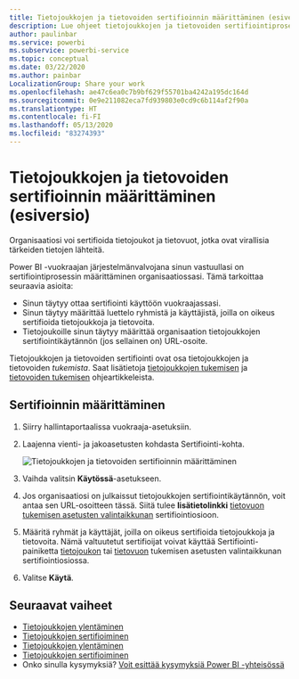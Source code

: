 ```yaml
---
title: Tietojoukkojen ja tietovoiden sertifioinnin määrittäminen (esiversio)
description: Lue ohjeet tietojoukkojen ja tietovoiden sertifiointiprosessin määrittämiseen organisaatiossasi.
author: paulinbar
ms.service: powerbi
ms.subservice: powerbi-service
ms.topic: conceptual
ms.date: 03/22/2020
ms.author: painbar
LocalizationGroup: Share your work
ms.openlocfilehash: ae47c6ea0c7b9bf629f55701ba4242a195dc164d
ms.sourcegitcommit: 0e9e211082eca7fd939803e0cd9c6b114af2f90a
ms.translationtype: HT
ms.contentlocale: fi-FI
ms.lasthandoff: 05/13/2020
ms.locfileid: "83274393"
---
```

# <a name="set-up-dataset-and-dataflow-certification-preview"></a>Tietojoukkojen ja tietovoiden sertifioinnin määrittäminen (esiversio)

Organisaatiosi voi sertifioida tietojoukot ja tietovuot, jotka ovat virallisia tärkeiden tietojen lähteitä.

Power BI -vuokraajan järjestelmänvalvojana sinun vastuullasi on sertifiointiprosessin määrittäminen organisaatiossasi. Tämä tarkoittaa seuraavia asioita:
* Sinun täytyy ottaa sertifiointi käyttöön vuokraajassasi.
* Sinun täytyy määrittää luettelo ryhmistä ja käyttäjistä, joilla on oikeus sertifioida tietojoukkoja ja tietovoita.
* Tietojoukoille sinun täytyy määrittää organisaation tietojoukkojen sertifiointikäytännön (jos sellainen on) URL-osoite.

Tietojoukkojen ja tietovoiden sertifiointi ovat osa tietojoukkojen ja tietovoiden *tukemista*. Saat lisätietoja [tietojoukkojen tukemisen](../connect-data/service-datasets-promote.md) ja [tietovoiden tukemisen](../transform-model/service-dataflows-promote-certify.md) ohjeartikkeleista.


## <a name="set-up-certification"></a>Sertifioinnin määrittäminen

1. Siirry hallintaportaalissa vuokraaja-asetuksiin.
1. Laajenna vienti- ja jakoasetusten kohdasta Sertifiointi-kohta.

   ![Tietojoukkojen ja tietovoiden sertifioinnin määrittäminen](media/service-admin-setup-certification/service-admin-certification-setup-dialog.png)

1. Vaihda valitsin **Käytössä**-asetukseen.
1. Jos organisaatiosi on julkaissut tietojoukkojen sertifiointikäytännön, voit antaa sen URL-osoitteen tässä. Siitä tulee **lisätietolinkki** [tietovuon tukemisen asetusten valintaikkunan](../connect-data/service-datasets-promote.md#request-dataset-certification) sertifiointiosioon. 
1. Määritä ryhmät ja käyttäjät, joilla on oikeus sertifioida tietojoukkoja ja tietovoita. Nämä valtuutetut sertifioijat voivat käyttää Sertifiointi-painiketta [tietojoukon](../connect-data/service-datasets-promote.md#request-dataset-certification) tai [tietovuon](../transform-model/service-dataflows-promote-certify.md#certify-a-dataflow) tukemisen asetusten valintaikkunan sertifiointiosiossa.
1. Valitse **Käytä**.

## <a name="next-steps"></a>Seuraavat vaiheet
* [Tietojoukkojen ylentäminen](../connect-data/service-datasets-promote.md)
* [Tietojoukkojen sertifioiminen](../connect-data/service-datasets-certify.md)
* [Tietojoukkojen ylentäminen](../transform-model/service-dataflows-promote-certify.md#promote-a-dataflow)
* [Tietojoukkojen sertifioiminen](../transform-model/service-dataflows-promote-certify.md#certify-a-dataflow)
* Onko sinulla kysymyksiä? [Voit esittää kysymyksiä Power BI -yhteisössä](https://community.powerbi.com/)
